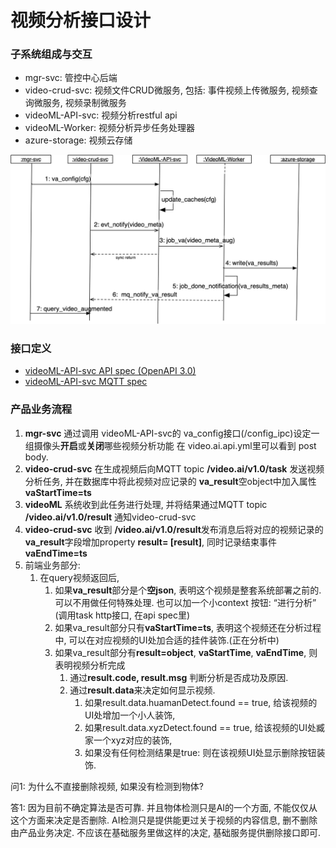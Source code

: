 # 视频分析接口设计

### 子系统组成与交互
- mgr-svc: 管控中心后端
- video-crud-svc: 视频文件CRUD微服务, 包括: 事件视频上传微服务, 视频查询微服务, 视频录制微服务
- videoML-API-svc: 视频分析restful api
- videoML-Worker: 视频分析异步任务处理器
- azure-storage: 视频云存储

![sd-video-ml](videml-sequce.png)


### 接口定义
- [videoML-API-svc API spec (OpenAPI 3.0)](video.ai.api.yml)
- [videoML-API-svc MQTT spec](video.ai.mq.yml)


### 产品业务流程
1. **mgr-svc** 通过调用 videoML-API-svc的 va_config接口(/config_ipc)设定一组摄像头**开启**或**关闭**哪些视频分析功能
在 video.ai.api.yml里可以看到 post body.
2. **video-crud-svc** 在生成视频后向MQTT topic **/video.ai/v1.0/task** 发送视频分析任务, 并在数据库中将此视频对应记录的 **va_result**空object中加入属性**vaStartTime=ts**
3. **videoML** 系统收到此任务进行处理, 并将结果通过MQTT topic **/video.ai/v1.0/result** 通知video-crud-svc
4. **video-crud-svc** 收到 **/video.ai/v1.0/result**发布消息后将对应的视频记录的**va_result**字段增加property **result= [result]**, 同时记录结束事件 **vaEndTime=ts**
5. 前端业务部分:
   1. 在query视频返回后, 
      1. 如果**va_result**部分是个**空json**, 表明这个视频是整套系统部署之前的. 可以不用做任何特殊处理. 也可以加一个小context 按钮: “进行分析” (调用task http接口, 在api spec里)
      2. 如果va_result部分只有**vaStartTime=ts**, 表明这个视频还在分析过程中, 可以在对应视频的UI处加合适的挂件装饰.(正在分析中)
      3. 如果va_result部分有**result=object**, **vaStartTime**, **vaEndTime**, 则表明视频分析完成
         1. 通过**result.code, result.msg** 判断分析是否成功及原因.
         2. 通过**result.data**来决定如何显示视频.
            1. 如果result.data.huamanDetect.found == true, 给该视频的UI处增加一个小人装饰, 
            2. 如果result.data.xyzDetect.found == true, 给该视频的UI处臧家一个xyz对应的装饰,
            3. 如果没有任何检测结果是true: 则在该视频UI处显示删除按钮装饰.


问1: 为什么不直接删除视频, 如果没有检测到物体?

答1: 因为目前不确定算法是否可靠. 并且物体检测只是AI的一个方面, 不能仅仅从这个方面来决定是否删除. AI检测只是提供能更过关于视频的内容信息, 删不删除由产品业务决定. 不应该在基础服务里做这样的决定, 基础服务提供删除接口即可.